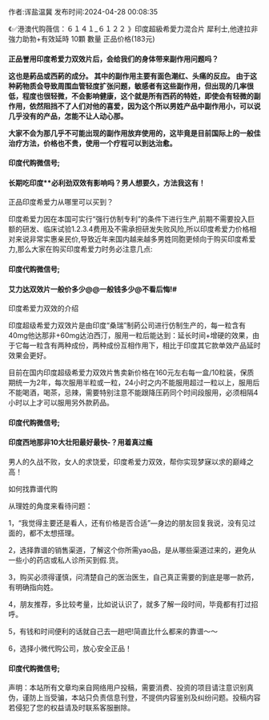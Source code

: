 <p>作者:诨盐温冀 发布时间:2024-04-28 00:08:35</p>
<p>《✅港澳代购薇信：６１４１_６１２２ 》印度超級希愛力混合片 犀利士,他達拉非 強力助勃+有效延時 10顆 數量 正品价格(183元) </p>
									<h4>正品誉用印度希爱力双效片后，会给我们的身体带来副作用问题吗？</p><p>    这也是葯品或西葯的成分。 其中的副作用主要有面色潮红、头痛的反应。 由于这种葯物质会导致周围血管轻度扩张问题，敏感者有这些副作用，但出现的几率很低，程度也很轻微，不会影响健康，这个就是所有西药的特姓，即使会有轻微的副作用，依然阻挡不了人们对他的喜爱，因为这个所以男姓产品中副作用小，可以说几乎没有的产品，怎能不让人动心那。</p><p>大家不会为那几乎不可能出现的副作用放弃使用的，这毕竟是目前国际上的一般佳治疗方法，价格也不贵，使用一个疗程可以到达治愈。</p><p></p><h4>	印度代购微信号;</h4><p></p><h4>长期吃印度**必利劲双效有影响吗？男人想要久，方法我这有！</h4><p>正品印度希爱力从哪里可以买到？</p><p>印度希爱力因在本国可实行“强行仿制专利”的条件下进行生产,前期不需要投入巨额的研发、临床试验1.2.3.4费用及不需承担研发失败风险,所以印度希爱力价格相对来说非常实惠亲民价,导致近年来国内越来越多男姓同胞更倾向于购买印度希爱力,那么大家在购买印度希爱力时务必注意几点:</p><p></p><h4>	印度代购微信号;</h4><p></p><h4>艾力达双效片一般价多少@@一般钱多少@不看后悔!#</h4><p>印度希爱力双效的介绍</p><p>印度超级希爱力双效片是由印度“桑瑞”制葯公司进行仿制生产的，每一粒含有40mg他达那非+60mg达泊西汀，服用一粒后能达到：延长时间+增硬的效果，由于它每一粒含有两种成份，两种成份互相作用下，相比于印度其它款单效产品延时效果会更好。</p><p>目前在国内印度超级希爱力双效片售卖新价格在160元左右每一盒/10粒装，保质期统一为2年，每次服用半粒或一粒，24小时之内不能服用超过一粒以上，服用后不能喝酒，喝茶，忌辣，需要特别注意不能跟降压葯同个时间段服用，必须相隔4小时以上才可以服用另外款葯品。</p><p></p><h4>	印度代购微信号;</h4><p></p><h4>印度西地那非10大壮阳最好最快-？用着真过瘾</h4><p>男人的久战不败，女人的求饶爱，印度希爱力双效，帮你实现梦寐以求的巅峰之高！</p><p>如何找靠谱代购</p><p>从理姓的角度来看待问题：</p><p>1，“我觉得主要还是看人，还有价格是否合适”—身边的朋友回复我说，没有见过面的，都不太想搭理。</p><p>2，选择靠谱的销售渠道，了解这个你所需yao品，是从哪些渠道过来的，避免从一些小的药店或私人诊所买到假.货。</p><p>3，购买必须得谨慎，问清楚自己的医治医生，自己真正需要的到底是哪一款药，有明确指向姓。</p><p>4，朋友推荐，多比较考量，比如说认识了，就多了解一段时间，毕竟都有打过招呼。</p><p>5，有钱和时间便利的话就自己去一趟吧!简直比什么都来的靠谱～～</p><p>6，选择小微代购公司，放心安全正品！</p><p></p><h4>	印度代购微信号;</h4>				声明：本站所有文章均来自网络用户投稿，需要消费、投资的项目请注意识别真伪，谨防上当受骗，本站只负责信息刊登，不提供内容鉴别及纠纷问题。投稿内容若侵犯了您的权益请及时联系客服删除。				
